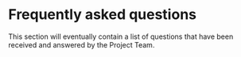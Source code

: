 # Frequently asked questions

This section will eventually contain a list of questions that have been received and answered by the Project Team.
